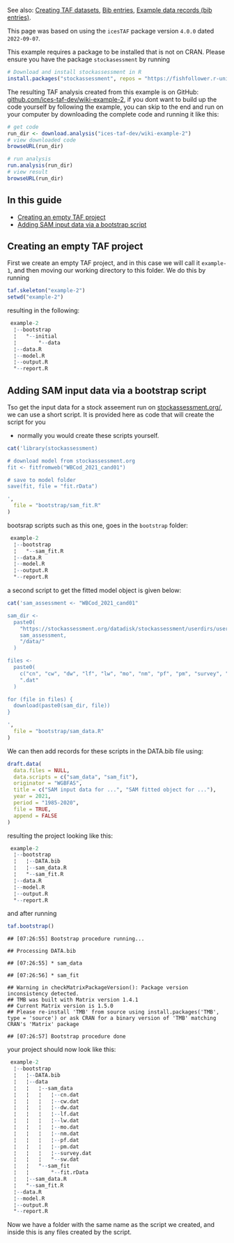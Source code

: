 
See also: [Creating TAF datasets](Creating-TAF-datasets), [Bib
entries](Bib-entries), [Example data records (bib
entries)](Example-data-records).

This page was based on using the `icesTAF` package version `4.0.0` dated
`2022-09-07`.

This example requires a package to be installed that is not on CRAN.
Please ensure you have the package `stockasessment` by running

``` r
# Download and install stockassessment in R
install.packages("stockassessment", repos = "https://fishfollower.r-universe.dev")
```

The resulting TAF analysis created from this example is on GitHub:
[github.com/ices-taf-dev/wiki-example-2](https://github.com/ices-taf-dev/wiki-example-2),
if you dont want to build up the code yourself by following the example,
you can skip to the end and run on your computer by downloading the
complete code and running it like this:

``` r
# get code
run_dir <- download.analysis("ices-taf-dev/wiki-example-2")
# view downloaded code
browseURL(run_dir)

# run analysis
run.analysis(run_dir)
# view result
browseURL(run_dir)
```

## In this guide

  - [Creating an empty TAF project](#creating-an-empty-TAF-project)
  - [Adding SAM input data via a bootstrap
    script](#adding-sam-input-data-via-a-bootstrap-script)

## Creating an empty TAF project

First we create an empty TAF project, and in this case we will call it
`example-1`, and then moving our working directory to this folder. We do
this by running

``` r
taf.skeleton("example-2")
setwd("example-2")
```

resulting in the following:

``` r
 example-2       
  ¦--bootstrap   
  ¦   °--initial 
  ¦       °--data
  ¦--data.R      
  ¦--model.R     
  ¦--output.R    
  °--report.R    
```

## Adding SAM input data via a bootstrap script

Tso get the input data for a stock asseement run on
[stockassessment.org/](https://stockassessment.org/), we can use a short
script. It is provided here as code that will create the script for you
- normally you would create these scripts yourself.

``` r
cat('library(stockassessment)

# download model from stockassessment.org
fit <- fitfromweb("WBCod_2021_cand01")

# save to model folder
save(fit, file = "fit.rData")

',
  file = "bootstrap/sam_fit.R"
)
```

bootsrap scripts such as this one, goes in the `bootstrap` folder:

``` r
 example-2        
  ¦--bootstrap    
  ¦   °--sam_fit.R
  ¦--data.R       
  ¦--model.R      
  ¦--output.R     
  °--report.R     
```

a second script to get the fitted model object is given below:

``` r
cat('sam_assessment <- "WBCod_2021_cand01"

sam_dir <-
  paste0(
    "https://stockassessment.org/datadisk/stockassessment/userdirs/user3/",
    sam_assessment,
    "/data/"
  )

files <-
  paste0(
    c("cn", "cw", "dw", "lf", "lw", "mo", "nm", "pf", "pm", "survey", "sw"),
    ".dat"
  )

for (file in files) {
  download(paste0(sam_dir, file))
}

',
  file = "bootstrap/sam_data.R"
)
```

We can then add records for these scripts in the DATA.bib file using:

``` r
draft.data(
  data.files = NULL,
  data.scripts = c("sam_data", "sam_fit"),
  originator = "WGBFAS",
  title = c("SAM input data for ...", "SAM fitted object for ..."),
  year = 2021,
  period = "1985-2020",
  file = TRUE,
  append = FALSE
)
```

resulting the project looking like this:

``` r
 example-2         
  ¦--bootstrap     
  ¦   ¦--DATA.bib  
  ¦   ¦--sam_data.R
  ¦   °--sam_fit.R 
  ¦--data.R        
  ¦--model.R       
  ¦--output.R      
  °--report.R      
```

and after running

``` r
taf.bootstrap()
```

    ## [07:26:55] Bootstrap procedure running...

    ## Processing DATA.bib

    ## [07:26:55] * sam_data

    ## [07:26:56] * sam_fit

    ## Warning in checkMatrixPackageVersion(): Package version inconsistency detected.
    ## TMB was built with Matrix version 1.4.1
    ## Current Matrix version is 1.5.0
    ## Please re-install 'TMB' from source using install.packages('TMB', type = 'source') or ask CRAN for a binary version of 'TMB' matching CRAN's 'Matrix' package

    ## [07:26:57] Bootstrap procedure done

your project should now look like this:

``` r
 example-2                 
  ¦--bootstrap             
  ¦   ¦--DATA.bib          
  ¦   ¦--data              
  ¦   ¦   ¦--sam_data      
  ¦   ¦   ¦   ¦--cn.dat    
  ¦   ¦   ¦   ¦--cw.dat    
  ¦   ¦   ¦   ¦--dw.dat    
  ¦   ¦   ¦   ¦--lf.dat    
  ¦   ¦   ¦   ¦--lw.dat    
  ¦   ¦   ¦   ¦--mo.dat    
  ¦   ¦   ¦   ¦--nm.dat    
  ¦   ¦   ¦   ¦--pf.dat    
  ¦   ¦   ¦   ¦--pm.dat    
  ¦   ¦   ¦   ¦--survey.dat
  ¦   ¦   ¦   °--sw.dat    
  ¦   ¦   °--sam_fit       
  ¦   ¦       °--fit.rData 
  ¦   ¦--sam_data.R        
  ¦   °--sam_fit.R         
  ¦--data.R                
  ¦--model.R               
  ¦--output.R              
  °--report.R              
```

Now we have a folder with the same name as the script we created, and
inside this is any files created by the script.
